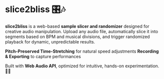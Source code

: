 # slice2bliss 🎛️🎶  

**slice2bliss** is a web-based **sample slicer and randomizer** designed for creative audio manipulation. 
Upload any audio file, automatically slice it into segments based on BPM and musical divisions, and trigger randomized playback for dynamic, unpredictable results.

**Pitch-Preserved Time-Stretching** for natural speed adjustments
**Recording & Exporting** to capture performances

Built with **Web Audio API**, optimized for intuitive, hands-on experimentation. 🚀🎵 
